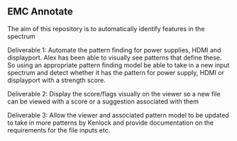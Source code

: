 ## EMC Annotate

The aim of this repository is to automatically identify features in the spectrum

Deliverable 1: Automate the pattern finding for power supplies, HDMI and displayport.  Alex has been able to visually see patterns that define these.  So using an appropriate pattern finding model be able to take in a new input spectrum and detect whether it has the pattern for power supply, HDMI or displayport with a strength score.

Deliverable 2: Display the score/flags visually on the viewer so a new file can be viewed with a score or a suggestion associated with them

Deliverable 3: Allow the viewer and associated pattern model to be updated to take in more patterns by Kenlock and provide documentation on the requirements for the file inputs etc.